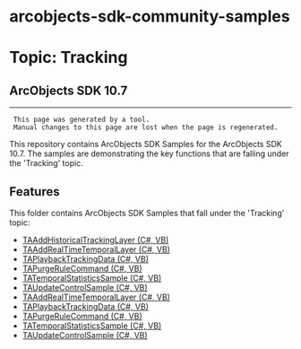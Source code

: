 # arcobjects-sdk-community-samples 
# Topic: Tracking
## ArcObjects SDK 10.7  

----------
     This page was generated by a tool.
     Manual changes to this page are lost when the page is regenerated.

This repository contains ArcObjects SDK Samples for the ArcObjects SDK 10.7.  The samples are demonstrating the key functions that are falling under the 'Tracking' topic.  


## Features

This folder contains ArcObjects SDK Samples that fall under the 'Tracking' topic:

* [TAAddHistoricalTrackingLayer (C#, VB)](../../../../tree/master/Net/Tracking/Samples/TAAddHistoricalTrackingLayer)  
* [TAAddRealTimeTemporalLayer (C#, VB)](../../../../tree/master/Net/Tracking/Samples/TAAddRealTimeTemporalLayer)  
* [TAPlaybackTrackingData (C#, VB)](../../../../tree/master/Net/Tracking/Samples/TAPlaybackTrackingData)  
* [TAPurgeRuleCommand (C#, VB)](../../../../tree/master/Net/Tracking/Samples/TAPurgeRuleCommand)  
* [TATemporalStatisticsSample (C#, VB)](../../../../tree/master/Net/Tracking/Samples/TATemporalStatisticsSample)  
* [TAUpdateControlSample (C#, VB)](../../../../tree/master/Net/Tracking/Samples/TAUpdateControlSample)  
* [TAAddRealTimeTemporalLayer (C#, VB)](../../../../tree/master/Net/Tracking/TAAddRealTimeTemporalLayer)  
* [TAPlaybackTrackingData (C#, VB)](../../../../tree/master/Net/Tracking/TAPlaybackTrackingData)  
* [TAPurgeRuleCommand (C#, VB)](../../../../tree/master/Net/Tracking/TAPurgeRuleCommand)  
* [TATemporalStatisticsSample (C#, VB)](../../../../tree/master/Net/Tracking/TATemporalStatisticsSample)  
* [TAUpdateControlSample (C#, VB)](../../../../tree/master/Net/Tracking/TAUpdateControlSample)  


